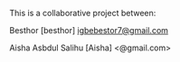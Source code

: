 This is a collaborative project between:

Besthor [besthor] <igbebestor7@gmail.com>

Aisha  Asbdul Salihu [Aisha] <@gmail.com>
